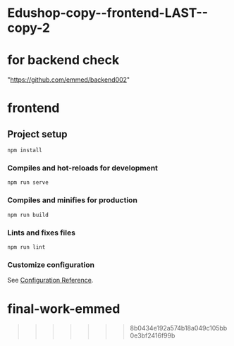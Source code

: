 # Edushop-copy--frontend-LAST--copy-2
 
# for backend check 
"https://github.com/emmed/backend002"
# frontend

## Project setup
```
npm install
```

### Compiles and hot-reloads for development
```
npm run serve
```

### Compiles and minifies for production
```
npm run build
```

### Lints and fixes files
```
npm run lint
```

### Customize configuration
See [Configuration Reference](https://cli.vuejs.org/config/).
# final-work-emmed
>>>>>>> 8b0434e192a574b18a049c105bb0e3bf2416f99b
